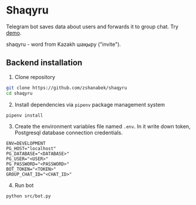 # Shaqyru

Telegram bot saves data about users and forwards it to group chat. Try [demo](https://t.me/Elimai2019bot).

shaqyru - word from Kazakh шақыру ("invite").

## Backend installation

1. Clone repository

```bash
git clone https://github.com/zshanabek/shaqyru
cd shaqyru
```

2. Install dependencies via `pipenv` package management system

```bash
pipenv install
```

3. Create the environment variables file named `.env`. In it write down token, Postgresql database connection credentials.

```text
ENV=DEVELOPMENT
PG_HOST="localhost"
PG_DATABASE="<DATABASE>"
PG_USER="<USER>"
PG_PASSWORD="<PASSWORD>"
BOT_TOKEN="<TOKEN>"
GROUP_CHAT_ID="<CHAT_ID>"
```

4. Run bot

```bash
python src/bot.py
```
